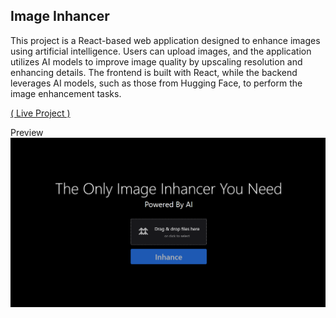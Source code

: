 ## Image Inhancer 

This project is a React-based web application designed to enhance images using artificial intelligence. Users can upload images, and the application utilizes AI models to improve image quality by upscaling resolution and enhancing details. The frontend is built with React, while the backend leverages AI models, such as those from Hugging Face, to perform the image enhancement tasks.

<a target='_blank' href='https://image-inhancer.onrender.com/'> ( Live Project ) </a>

Preview 
![](./project.png)
